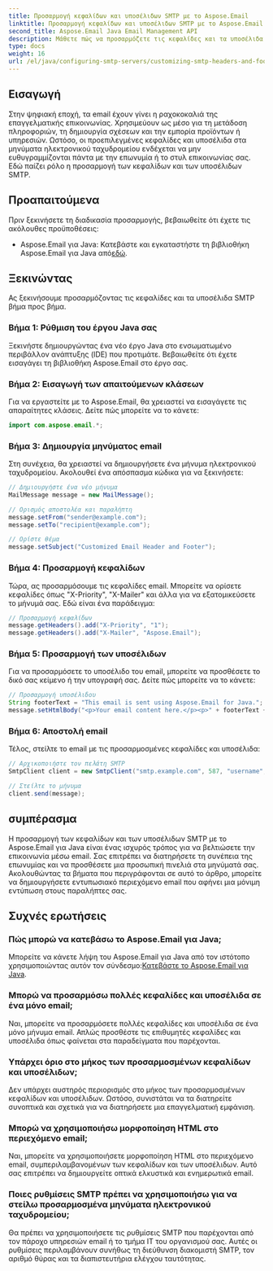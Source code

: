 ```yaml
---
title: Προσαρμογή κεφαλίδων και υποσέλιδων SMTP με το Aspose.Email
linktitle: Προσαρμογή κεφαλίδων και υποσέλιδων SMTP με το Aspose.Email
second_title: Aspose.Email Java Email Management API
description: Μάθετε πώς να προσαρμόζετε τις κεφαλίδες και τα υποσέλιδα SMTP με το Aspose.Email για Java. Βελτιώστε την επικοινωνία μέσω email με εξατομικευμένη επωνυμία και μηνύματα.
type: docs
weight: 16
url: /el/java/configuring-smtp-servers/customizing-smtp-headers-and-footers/
---
```


## Εισαγωγή

Στην ψηφιακή εποχή, τα email έχουν γίνει η ραχοκοκαλιά της επαγγελματικής επικοινωνίας. Χρησιμεύουν ως μέσο για τη μετάδοση πληροφοριών, τη δημιουργία σχέσεων και την εμπορία προϊόντων ή υπηρεσιών. Ωστόσο, οι προεπιλεγμένες κεφαλίδες και υποσέλιδα στα μηνύματα ηλεκτρονικού ταχυδρομείου ενδέχεται να μην ευθυγραμμίζονται πάντα με την επωνυμία ή το στυλ επικοινωνίας σας. Εδώ παίζει ρόλο η προσαρμογή των κεφαλίδων και των υποσέλιδων SMTP.

## Προαπαιτούμενα

Πριν ξεκινήσετε τη διαδικασία προσαρμογής, βεβαιωθείτε ότι έχετε τις ακόλουθες προϋποθέσεις:

-  Aspose.Email για Java: Κατεβάστε και εγκαταστήστε τη βιβλιοθήκη Aspose.Email για Java από[εδώ](https://releases.aspose.com/email/java/).

## Ξεκινώντας

Ας ξεκινήσουμε προσαρμόζοντας τις κεφαλίδες και τα υποσέλιδα SMTP βήμα προς βήμα. 

### Βήμα 1: Ρύθμιση του έργου Java σας

Ξεκινήστε δημιουργώντας ένα νέο έργο Java στο ενσωματωμένο περιβάλλον ανάπτυξης (IDE) που προτιμάτε. Βεβαιωθείτε ότι έχετε εισαγάγει τη βιβλιοθήκη Aspose.Email στο έργο σας.

### Βήμα 2: Εισαγωγή των απαιτούμενων κλάσεων

Για να εργαστείτε με το Aspose.Email, θα χρειαστεί να εισαγάγετε τις απαραίτητες κλάσεις. Δείτε πώς μπορείτε να το κάνετε:

```java
import com.aspose.email.*;
```

### Βήμα 3: Δημιουργία μηνύματος email

Στη συνέχεια, θα χρειαστεί να δημιουργήσετε ένα μήνυμα ηλεκτρονικού ταχυδρομείου. Ακολουθεί ένα απόσπασμα κώδικα για να ξεκινήσετε:

```java
// Δημιουργήστε ένα νέο μήνυμα
MailMessage message = new MailMessage();

// Ορισμός αποστολέα και παραλήπτη
message.setFrom("sender@example.com");
message.setTo("recipient@example.com");

// Ορίστε θέμα
message.setSubject("Customized Email Header and Footer");
```

### Βήμα 4: Προσαρμογή κεφαλίδων

Τώρα, ας προσαρμόσουμε τις κεφαλίδες email. Μπορείτε να ορίσετε κεφαλίδες όπως "X-Priority", "X-Mailer" και άλλα για να εξατομικεύσετε το μήνυμά σας. Εδώ είναι ένα παράδειγμα:

```java
// Προσαρμογή κεφαλίδων
message.getHeaders().add("X-Priority", "1");
message.getHeaders().add("X-Mailer", "Aspose.Email");
```

### Βήμα 5: Προσαρμογή των υποσέλιδων

Για να προσαρμόσετε το υποσέλιδο του email, μπορείτε να προσθέσετε το δικό σας κείμενο ή την υπογραφή σας. Δείτε πώς μπορείτε να το κάνετε:

```java
// Προσαρμογή υποσέλιδου
String footerText = "This email is sent using Aspose.Email for Java.";
message.setHtmlBody("<p>Your email content here.</p><p>" + footerText + "</p>");
```

### Βήμα 6: Αποστολή email

Τέλος, στείλτε το email με τις προσαρμοσμένες κεφαλίδες και υποσέλιδα:

```java
// Αρχικοποιήστε τον πελάτη SMTP
SmtpClient client = new SmtpClient("smtp.example.com", 587, "username", "password");

// Στείλτε το μήνυμα
client.send(message);
```

## συμπέρασμα

Η προσαρμογή των κεφαλίδων και των υποσέλιδων SMTP με το Aspose.Email για Java είναι ένας ισχυρός τρόπος για να βελτιώσετε την επικοινωνία μέσω email. Σας επιτρέπει να διατηρήσετε τη συνέπεια της επωνυμίας και να προσθέσετε μια προσωπική πινελιά στα μηνύματά σας. Ακολουθώντας τα βήματα που περιγράφονται σε αυτό το άρθρο, μπορείτε να δημιουργήσετε εντυπωσιακό περιεχόμενο email που αφήνει μια μόνιμη εντύπωση στους παραλήπτες σας.

## Συχνές ερωτήσεις

### Πώς μπορώ να κατεβάσω το Aspose.Email για Java;

 Μπορείτε να κάνετε λήψη του Aspose.Email για Java από τον ιστότοπο χρησιμοποιώντας αυτόν τον σύνδεσμο:[Κατεβάστε το Aspose.Email για Java](https://releases.aspose.com/email/java/).

### Μπορώ να προσαρμόσω πολλές κεφαλίδες και υποσέλιδα σε ένα μόνο email;

Ναι, μπορείτε να προσαρμόσετε πολλές κεφαλίδες και υποσέλιδα σε ένα μόνο μήνυμα email. Απλώς προσθέστε τις επιθυμητές κεφαλίδες και υποσέλιδα όπως φαίνεται στα παραδείγματα που παρέχονται.

### Υπάρχει όριο στο μήκος των προσαρμοσμένων κεφαλίδων και υποσέλιδων;

Δεν υπάρχει αυστηρός περιορισμός στο μήκος των προσαρμοσμένων κεφαλίδων και υποσέλιδων. Ωστόσο, συνιστάται να τα διατηρείτε συνοπτικά και σχετικά για να διατηρήσετε μια επαγγελματική εμφάνιση.

### Μπορώ να χρησιμοποιήσω μορφοποίηση HTML στο περιεχόμενο email;

Ναι, μπορείτε να χρησιμοποιήσετε μορφοποίηση HTML στο περιεχόμενο email, συμπεριλαμβανομένων των κεφαλίδων και των υποσέλιδων. Αυτό σας επιτρέπει να δημιουργείτε οπτικά ελκυστικά και ενημερωτικά email.

### Ποιες ρυθμίσεις SMTP πρέπει να χρησιμοποιήσω για να στείλω προσαρμοσμένα μηνύματα ηλεκτρονικού ταχυδρομείου;

Θα πρέπει να χρησιμοποιήσετε τις ρυθμίσεις SMTP που παρέχονται από τον πάροχο υπηρεσιών email ή το τμήμα IT του οργανισμού σας. Αυτές οι ρυθμίσεις περιλαμβάνουν συνήθως τη διεύθυνση διακομιστή SMTP, τον αριθμό θύρας και τα διαπιστευτήρια ελέγχου ταυτότητας.